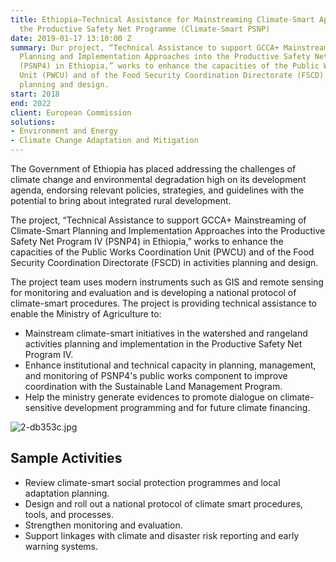 ```yaml
---
title: Ethiopia—Technical Assistance for Mainstreaming Climate-Smart Approaches into
  the Productive Safety Net Programme (Climate-Smart PSNP)
date: 2019-01-17 13:10:00 Z
summary: Our project, “Technical Assistance to support GCCA+ Mainstreaming of Climate-Smart
  Planning and Implementation Approaches into the Productive Safety Net Program IV
  (PSNP4) in Ethiopia,” works to enhance the capacities of the Public Works Coordination
  Unit (PWCU) and of the Food Security Coordination Directorate (FSCD) in activities
  planning and design.
start: 2018
end: 2022
client: European Commission
solutions:
- Environment and Energy
- Climate Change Adaptation and Mitigation
---
```


The Government of Ethiopia has placed addressing the challenges of climate change and environmental degradation high on its development agenda, endorsing relevant policies, strategies, and guidelines with the potential to bring about integrated rural development. 

The project, “Technical Assistance to support GCCA+ Mainstreaming of Climate-Smart Planning and Implementation Approaches into the Productive Safety Net Program IV (PSNP4) in Ethiopia,” works to enhance the capacities of the Public Works Coordination Unit (PWCU) and of the Food Security Coordination Directorate (FSCD) in activities planning and design. 

The project team uses modern instruments such as GIS and remote sensing for monitoring and evaluation and is developing a national protocol of climate-smart procedures. The project is providing technical assistance to enable the Ministry of Agriculture to:
* Mainstream climate-smart initiatives in the watershed and rangeland activities planning and implementation in the Productive Safety Net Program IV.
* Enhance institutional and technical capacity in planning, management, and monitoring of PSNP4's public works component to improve coordination with the Sustainable Land Management Program.
* Help the ministry generate evidences to promote dialogue on climate-sensitive development programming and for future climate financing.

![2-db353c.jpg](/uploads/2-db353c.jpg)

## Sample Activities

* Review climate-smart social protection programmes and local adaptation planning.
* Design and roll out a national protocol of climate smart procedures, tools, and processes.
* Strengthen monitoring and evaluation.
* Support linkages with climate and disaster risk reporting and early warning systems.